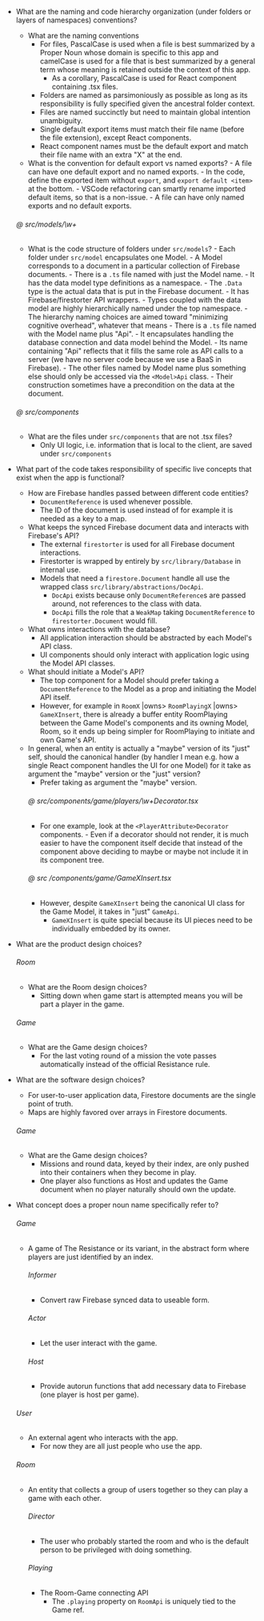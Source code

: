 - What are the naming and code hierarchy organization (under folders or layers of namespaces) conventions?

  - What are the naming conventions
    - For files, PascalCase is used when a file is best summarized by a Proper Noun whose domain is specific to this app and camelCase is used for a file that is best summarized by a general term whose meaning is retained outside the context of this app.
      - As a corollary, PascalCase is used for React component containing .tsx files.
    - Folders are named as parsimoniously as possible as long as its responsibility is fully specified given the ancestral folder context.
    - Files are named succinctly but need to maintain global intention unambiguity.
    - Single default export items must match their file name (before the file extension), except React components.
    - React component names must be the default export and match their file name with an extra "X" at the end.
  - What is the convention for default export vs named exports? - A file can have one default export and no named exports. - In the code, define the exported item without `export`, and `export default <item>` at the bottom. - VSCode refactoring can smartly rename imported default items, so that is a non-issue. - A file can have only named exports and no default exports.

  ###### @ src/models/\w+

  - What is the code structure of folders under `src/models`? - Each folder under `src/model` encapsulates one Model. - A Model corresponds to a document in a particular collection of Firebase documents. - There is a `.ts` file named with just the Model name. - It has the data model type definitions as a namespace. - The `.Data` type is the actual data that is put in the Firebase document. - It has Firebase/firestorter API wrappers. - Types coupled with the data model are highly hierarchically named under the top namespace. - The hierarchy naming choices are aimed toward "minimizing cognitive overhead", whatever that means - There is a `.ts` file named with the Model name plus "Api". - It encapsulates handling the database connection and data model behind the Model. - Its name containing "Api" reflects that it fills the same role as API calls to a server (we have no server code because we use a BaaS in Firebase). - The other files named by Model name plus something else should only be accessed via the `<Model>Api` class. - Their construction sometimes have a precondition on the data at the document.

  ###### @ src/components

  - What are the files under `src/components` that are not .tsx files?
    - Only UI logic, i.e. information that is local to the client, are saved under `src/components`

- What part of the code takes responsibility of specific live concepts that exist when the app is functional?

  - How are Firebase handles passed between different code entities?
    - `DocumentReference` is used whenever possible.
    - The ID of the document is used instead of for example it is needed as a key to a map.
  - What keeps the synced Firebase document data and interacts with Firebase's API?
    - The external `firestorter` is used for all Firebase document interactions.
    - Firestorter is wrapped by entirely by `src/library/Database` in internal use.
    - Models that need a `firestore.Document` handle all use the wrapped class `src/library/abstractions/DocApi`.
      - `DocApi` exists because only `DocumentReference`s are passed around, not references to the class with data.
      - `DocApi` fills the role that a `WeakMap` taking `DocumentReference` to `firestorter.Document` would fill.
  - What owns interactions with the database?
    - All application interaction should be abstracted by each Model's API class.
    - UI components should only interact with application logic using the Model API classes.
  - What should initiate a Model's API?
    - The top component for a Model should prefer taking a `DocumentReference` to the Model as a prop and initiating the Model API itself.
    - However, for example in `RoomX` |owns> `RoomPlayingX` |owns> `GameXInsert`, there is already a buffer entity RoomPlaying between the Game Model's components and its owning Model, Room, so it ends up being simpler for RoomPlaying to initiate and own Game's API.
  - In general, when an entity is actually a "maybe" version of its "just" self, should the canonical handler (by handler I mean e.g. how a single React component handles the UI for one Model) for it take as argument the "maybe" version or the "just" version?
    - Prefer taking as argument the "maybe" version.
    ###### @ src/components/game/players/\w+Decorator.tsx
    - For one example, look at the `<PlayerAttribute>Decorator` components. - Even if a decorator should not render, it is much easier to have the component itself decide that instead of the component above deciding to maybe or maybe not include it in its component tree.
    ###### @ src /components/game/GameXInsert.tsx
    - However, despite `GameXInsert` being the canonical UI class for the Game Model, it takes in "just" `GameApi`.
      - `GameXInsert` is quite special because its UI pieces need to be individually embedded by its owner.

- What are the product design choices?

  ###### Room

  - What are the Room design choices?
    - Sitting down when game start is attempted means you will be part a player in the game.

  ###### Game

  - What are the Game design choices?
    - For the last voting round of a mission the vote passes automatically instead of the official Resistance rule.

- What are the software design choices?

  - For user-to-user application data, Firestore documents are the single point of truth.
  - Maps are highly favored over arrays in Firestore documents.

  ###### Game

  - What are the Game design choices?
    - Missions and round data, keyed by their index, are only pushed into their containers when they become in play.
    - One player also functions as Host and updates the Game document when no player naturally should own the update.

- What concept does a proper noun name specifically refer to?

  ###### Game

  - A game of The Resistance or its variant, in the abstract form where players are just identified by an index.
    ###### Informer
    - Convert raw Firebase synced data to useable form.
    ###### Actor
    - Let the user interact with the game.
    ###### Host
    - Provide autorun functions that add necessary data to Firebase (one player is host per game).

  ###### User

  - An external agent who interacts with the app.
    - For now they are all just people who use the app.

  ###### Room

  - An entity that collects a group of users together so they can play a game with each other.
    ###### Director
    - The user who probably started the room and who is the default person to be privileged with doing something.
    ###### Playing
    - The Room-Game connecting API
      - The `.playing` property on `RoomApi` is uniquely tied to the Game ref.

